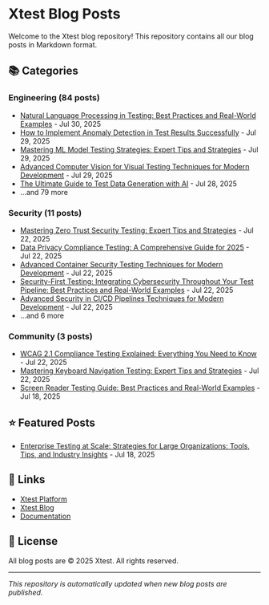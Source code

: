 # Xtest Blog Posts

Welcome to the Xtest blog repository! This repository contains all our blog posts in Markdown format.

## 📚 Categories

### Engineering (84 posts)

- [Natural Language Processing in Testing: Best Practices and Real-World Examples](posts/2025/2025-07-30-natural-language-processing-in-testing-best-practices-and-real-world-examples.md) - Jul 30, 2025
- [How to Implement Anomaly Detection in Test Results Successfully](posts/2025/2025-07-29-how-to-implement-anomaly-detection-in-test-results-successfully.md) - Jul 29, 2025
- [Mastering ML Model Testing Strategies: Expert Tips and Strategies](posts/2025/2025-07-29-mastering-ml-model-testing-strategies-expert-tips-and-strategies.md) - Jul 29, 2025
- [Advanced Computer Vision for Visual Testing Techniques for Modern Development](posts/2025/2025-07-29-advanced-computer-vision-for-visual-testing-techniques-for-modern-development.md) - Jul 29, 2025
- [The Ultimate Guide to Test Data Generation with AI](posts/2025/2025-07-28-the-ultimate-guide-to-test-data-generation-with-ai.md) - Jul 28, 2025
- ...and 79 more

### Security (11 posts)

- [Mastering Zero Trust Security Testing: Expert Tips and Strategies](posts/2025/2025-07-22-mastering-zero-trust-security-testing-expert-tips-and-strategies.md) - Jul 22, 2025
- [Data Privacy Compliance Testing: A Comprehensive Guide for 2025](posts/2025/2025-07-22-data-privacy-compliance-testing-a-comprehensive-guide-for-2025.md) - Jul 22, 2025
- [Advanced Container Security Testing Techniques for Modern Development](posts/2025/2025-07-22-advanced-container-security-testing-techniques-for-modern-development.md) - Jul 22, 2025
- [Security-First Testing: Integrating Cybersecurity Throughout Your Test Pipeline: Best Practices and Real-World Examples](posts/2025/2025-07-22-security-first-testing-integrating-cybersecurity-throughout-your-test-pipeline-best-practices-and-real-world-examples.md) - Jul 22, 2025
- [Advanced Security in CI/CD Pipelines Techniques for Modern Development](posts/2025/2025-07-22-advanced-security-in-cicd-pipelines-techniques-for-modern-development.md) - Jul 22, 2025
- ...and 6 more

### Community (3 posts)

- [WCAG 2.1 Compliance Testing Explained: Everything You Need to Know](posts/2025/2025-07-22-wcag-21-compliance-testing-explained-everything-you-need-to-know.md) - Jul 22, 2025
- [Mastering Keyboard Navigation Testing: Expert Tips and Strategies](posts/2025/2025-07-22-mastering-keyboard-navigation-testing-expert-tips-and-strategies.md) - Jul 22, 2025
- [Screen Reader Testing Guide: Best Practices and Real-World Examples](posts/2025/2025-07-18-screen-reader-testing-guide-best-practices-and-real-world-examples.md) - Jul 18, 2025

## ⭐ Featured Posts

- [Enterprise Testing at Scale: Strategies for Large Organizations: Tools, Tips, and Industry Insights](posts/2025/2025-07-18-enterprise-testing-at-scale-strategies-for-large-organizations-tools-tips-and-industry-insights.md) - Jul 18, 2025

## 🔗 Links

- [Xtest Platform](https://xtest.io)
- [Xtest Blog](https://xtest.io/blog)
- [Documentation](https://xtest.io/docs)

## 📝 License

All blog posts are © 2025 Xtest. All rights reserved.

---

*This repository is automatically updated when new blog posts are published.*
